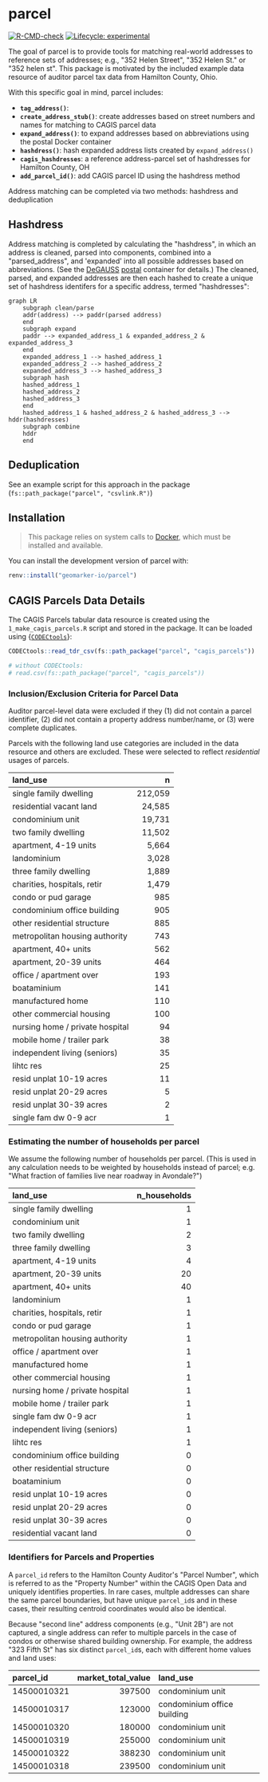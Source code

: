 # parcel

<!-- badges: start -->
[![R-CMD-check](https://github.com/geomarker-io/parcel/actions/workflows/R-CMD-check.yaml/badge.svg)](https://github.com/geomarker-io/parcel/actions/workflows/R-CMD-check.yaml)
[![Lifecycle: experimental](https://img.shields.io/badge/lifecycle-experimental-orange.svg)](https://lifecycle.r-lib.org/articles/stages.html#experimental)
<!-- badges: end -->


The goal of parcel is to provide tools for matching real-world addresses to reference sets of addresses; e.g., "352 Helen Street", "352 Helen St." or "352 helen st". This package is motivated by the included example data resource of auditor parcel tax data from Hamilton County, Ohio.

With this specific goal in mind, parcel includes:

- **`tag_address()`**: 
- **`create_address_stub()`**: create addresses based on street numbers and names for matching to CAGIS parcel data
- **`expand_address()`**: to expand addresses based on abbreviations using the postal Docker container
- **`hashdress()`**: hash expanded address lists created by `expand_address()`
- **`cagis_hashdresses`**: a reference address-parcel set of hashdresses for Hamilton County, OH
- **`add_parcel_id()`**: add CAGIS parcel ID using the hashdress method

Address matching can be completed via two methods: hashdress and deduplication

## Hashdress

Address matching is completed by calculating the "hashdress", in which an address is cleaned, parsed into components, combined into a "parsed_address", and 'expanded' into all possible addresses based on abbreviations. (See the [DeGAUSS](https://degauss.org) [postal](https://github.com/degauss-org/postal#geomarker-methods) container for details.) The cleaned, parsed, and expanded addresses are then each hashed to create a unique set of hashdress identifers for a specific address, termed "hashdresses":

```mermaid
graph LR
    subgraph clean/parse
    addr(address) --> paddr(parsed address)
    end	
    subgraph expand
    paddr --> expanded_address_1 & expanded_address_2 & expanded_address_3
    end	
    expanded_address_1 --> hashed_address_1	
    expanded_address_2 --> hashed_address_2	
    expanded_address_3 --> hashed_address_3	
    subgraph hash
    hashed_address_1
    hashed_address_2
    hashed_address_3
    end	
    hashed_address_1 & hashed_address_2 & hashed_address_3 --> hddr(hashdresses)
    subgraph combine
    hddr
    end	
```

## Deduplication

See an example script for this approach in the package (`fs::path_package("parcel", "csvlink.R")`)

## Installation

> This package relies on system calls to [Docker](https://www.docker.com/), which must be installed and available.

You can install the development version of parcel with:

``` r
renv::install("geomarker-io/parcel")
```

## CAGIS Parcels Data Details

The CAGIS Parcels tabular data resource is created using the `1_make_cagis_parcels.R` script and stored in the package.  It can be loaded using {[`CODECtools`](https://geomarker.io/CODECtools)}:

```r
CODECtools::read_tdr_csv(fs::path_package("parcel", "cagis_parcels"))

# without CODECtools:
# read.csv(fs::path_package("parcel", "cagis_parcels"))
```

### Inclusion/Exclusion Criteria for Parcel Data

Auditor parcel-level data were excluded if they (1) did not contain a parcel identifier, (2) did not contain a property address number/name, or (3) were complete duplicates.

Parcels with the following land use categories are included in the data resource and others are excluded.  These were selected to reflect *residential* usages of parcels.

|land_use                        |      n|
|:-------------------------------|------:|
|single family dwelling          | 212,059|
|residential vacant land         |  24,585|
|condominium unit                |  19,731|
|two family dwelling             |  11,502|
|apartment, 4-19 units           |   5,664|
|landominium                     |   3,028|
|three family dwelling           |   1,889|
|charities, hospitals, retir     |   1,479|
|condo or pud garage             |    985|
|condominium office building     |    905|
|other residential structure     |    885|
|metropolitan housing authority  |    743|
|apartment, 40+ units            |    562|
|apartment, 20-39 units          |    464|
|office / apartment over         |    193|
|boataminium                     |    141|
|manufactured home               |    110|
|other commercial housing        |    100|
|nursing home / private hospital |     94|
|mobile home / trailer park      |     38|
|independent living (seniors)    |     35|
|lihtc res                       |     25|
|resid unplat 10-19 acres        |     11|
|resid unplat 20-29 acres        |      5|
|resid unplat 30-39 acres        |      2|
|single fam dw 0-9 acr           |      1|

### Estimating the number of households per parcel

We assume the following number of households per parcel.  (This is used in any calculation needs to be weighted by households instead of parcel; e.g. "What fraction of families live near roadway in Avondale?")

|land_use                        |n_households|
|:-------------------------------|------:|
|single family dwelling          |1|
|condominium unit                |1|
|two family dwelling             |2|
|three family dwelling           |3|
|apartment, 4-19 units           |4|
|apartment, 20-39 units          |20|
|apartment, 40+ units            |40|
|landominium                     |1|
|charities, hospitals, retir     |1|
|condo or pud garage             |1|
|metropolitan housing authority  |1|
|office / apartment over         |1|
|manufactured home               |1|
|other commercial housing        |1|
|nursing home / private hospital |1|
|mobile home / trailer park      |1|
|single fam dw 0-9 acr           |1|
|independent living (seniors)    |1|
|lihtc res                       |1|
|condominium office building     |0|
|other residential structure     |0|
|boataminium                     |0|
|resid unplat 10-19 acres        |0|
|resid unplat 20-29 acres        |0|
|resid unplat 30-39 acres        |0|
|residential vacant land         |0|

### Identifiers for Parcels and Properties

A `parcel_id` refers to the Hamilton County Auditor's "Parcel Number", which is referred to as the "Property Number" within the CAGIS Open Data and uniquely identifies properties. In rare cases, multple addresses can share the same parcel boundaries, but have unique `parcel_id`s and in these cases, their resulting centroid coordinates would also be identical.

Because "second line" address components (e.g., "Unit 2B") are not captured, a single address can refer to multiple parcels in the case of condos or otherwise shared building ownership. For example, the address "323 Fifth St" has six distinct `parcel_id`s, each with different home values and land uses:

|parcel_id   | market_total_value|land_use                    |
|:-----------|------------------:|:---------------------------|
|14500010321 |             397500|condominium unit            |
|14500010317 |             123000|condominium office building |
|14500010320 |             180000|condominium unit            |
|14500010319 |             255000|condominium unit            |
|14500010322 |             388230|condominium unit            |
|14500010318 |             239500|condominium unit            |

